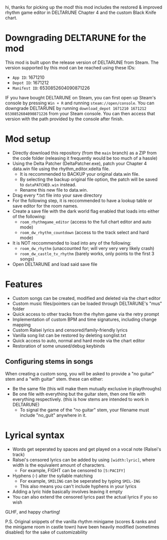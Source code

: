 hi, thanks for picking up the mod!
this mod includes the restored & improved rhythm game editor in DELTARUNE Chapter 4 and the custom Black Knife chart.

# Downgrading DELTARUNE for the mod
This mod is built upon the release version of DELTARUNE from Steam.
The version supported by this mod can be reached using these IDs:
- `App ID`: 1671210
- `Depot ID`: 1671212
- `Manifest ID`: 6530852604090871226

IF you have bought DELTARUNE on Steam, you can first open up Steam's console by pressing `Win + R` and running `steam://open/console`.
You can downgrade DELTARUNE by running `download_depot 1671210 1671212 6530852604090871226` from your Steam console.
You can then access that version with the path provided by the console after finish.

# Mod setup
- Directly download this repository (from the `main` branch) as a ZIP from the code folder (releasing it frequently would be too much of a hassle)
- Using the Delta Patcher (DeltaPatcher.exe), patch your Chapter 4 data.win file using the rhythm_editor.xdelta file.
	- It is reccommended to BACKUP your original data.win file.
	- By selecting the backup original file option, the patch will be saved to `dataPATCHED.win` instead.
	- Rename this new file to data.win.
- Drag every *.txt file into your save directory
- For the following step, it is reccommended to have a lookup table or save editor for the room names.
- Create a save file with the dark world flag enabled that loads into either of the following:
	- `room_rhythmgame_editor` (access to the full chart editor and auto mode)
	- `room_dw_rhythm_countdown` (access to the track select and hard mode)
- It is NOT reccommended to load into any of the following:
	- `room_dw_rhythm` (unaccounted for; will very very very likely crash)
	- `room_dw_castle_tv_rhythm` (barely works, only points to the first 3 songs)
- Open DELTARUNE and load said save file

# Features
- Custom songs can be created, modified and deleted via the chart editor
- Custom music files/pointers can be loaded through DELTARUNE's "mus" folder
- Quick access to other tracks from the rhyhm game via the retry prompt
- Implementation of custom BPM and time signatures, including change mapping
- Custom Ralsei lyrics and censored/family-friendly lyrics
- Vanilla song list can be restored by deleting songlist.txt
- Quick access to auto, normal and hard mode via the chart editor
- Restoration of some unused/debug keybinds
## Configuring stems in songs
When creating a custom song, you will be asked to provide a "no guitar" stem and a "with guitar" stem. these can either:
- Be the same file (this will make them mutually exclusive in playthroughs)
- Be one file with everything but the guitar stem, then one file with everything respectively. (this is how stems are intended to work in DELTARUNE)
	- To signal the game of the "no guitar" stem, your filename must include "no_guit" anywhere in it.
# Lyrical syntax
- Words get seperated by spaces and get played on a vocal note (Ralsei's track)
- Ralsei's censored lyrics can be added by using `[width:lyric]`, where width is the equivalent amount of characters.
	- For example, FIGHT can be censored to `[5:PACIFY]`
- Hyphens (-) alter the syllable matching
	- For example, `SMILING` can be seperated by typing `SMIL-ING`
 	- This also means you can't include hyphens in your lyrics
- Adding a lyric hide basically involves leaving it empty
- You can also extend the censored lyrics past the actual lyrics if you so wish

GLHF, and happy charting!

P.S. Original snippets of the vanilla rhythm minigame
(scores & ranks and the minigame room in castle town)
have been heavily modified (sometimes disabled) for the sake of customizability
